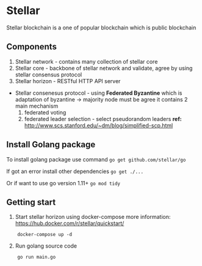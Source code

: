 # Stellar

Stellar blockchain is a one of popular blockchain which is public blockchain

## Components

1. Stellar network - contains many collection of stellar core
2. Stellar core - backbone of stellar network and validate, agree by using stellar consensus protocol
3. Stellar horizon - RESTful HTTP API server

- Stellar consenesus protocol - using **Federated Byzantine** which is adaptation of byzantine -> majority node must be agree it contains 2 main mechanism
    1. federated voting
    2. federated leader selection - select pseudorandom leaders
**ref:** http://www.scs.stanford.edu/~dm/blog/simplified-scp.html

## Install Golang package
To install golang package use command `go get github.com/stellar/go`

If got an error install other dependencies `go get ./...`

Or if want to use go version 1.11+ `go mod tidy`

## Getting start

1. Start stellar horizon using docker-compose more information: https://hub.docker.com/r/stellar/quickstart/
```
    docker-compose up -d
```
2. Run golang source code
```
    go run main.go
```